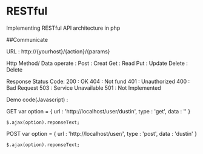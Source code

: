# RESTful

Implementing RESTful API architecture in php

##Communicate

URL : http://{yourhost}/{action}/{params}

Http Method/ Data operate : 
  Post : Creat
  Get : Read
  Put : Update
  Delete : Delete
  
Response Status Code:
  200 : OK
  404 : Not fund
  401 : Unauthorized 
  400 : Bad Request
  503 : Service Unavailable
  501 : Not Implemented
  
Demo code(Javascript) :

GET
    var option = {
      url : 'http://localhost/user/dustin',
      type : 'get',
      data : ''
    }
    
    $.ajax(option).reponseText;
    
POST 
    var option = {
      url : 'http://localhost/user/',
      type : 'post',
      data : 'dustin'
    }
    
    $.ajax(option).reponseText;
